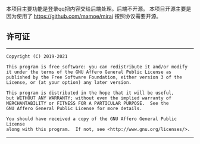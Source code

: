 本项目主要功能是登录qq把内容交给后端处理。后端不开源。
本项目开源主要是因为使用了 https://github.com/mamoe/mirai 按照协议需要开源。



## 许可证


------

    Copyright (C) 2019-2021
    
    This program is free software: you can redistribute it and/or modify
    it under the terms of the GNU Affero General Public License as
    published by the Free Software Foundation, either version 3 of the
    License, or (at your option) any later version.
    
    This program is distributed in the hope that it will be useful,
    but WITHOUT ANY WARRANTY; without even the implied warranty of
    MERCHANTABILITY or FITNESS FOR A PARTICULAR PURPOSE.  See the
    GNU Affero General Public License for more details.
    
    You should have received a copy of the GNU Affero General Public License
    along with this program.  If not, see <http://www.gnu.org/licenses/>.
    
 ------